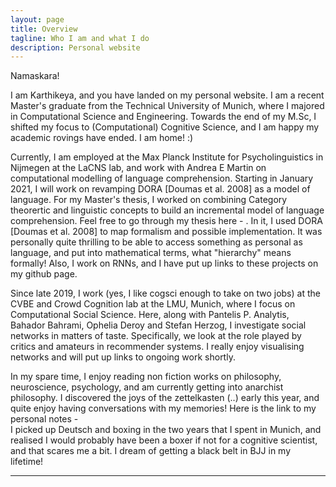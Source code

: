 ```yaml
---
layout: page
title: Overview
tagline: Who I am and what I do
description: Personal website
---
```

Namaskara! 

I am Karthikeya, and you have landed on my personal website. I am a 
recent Master's graduate from the Technical University of Munich, where
I majored in Computational Science and Engineering. Towards the end of 
my M.Sc, I shifted my focus to (Computational) Cognitive Science, and 
I am happy my academic rovings have ended. I am home! :)

Currently, I am employed at the Max Planck Institute for 
Psycholinguistics in Nijmegen at the LaCNS lab, and work with Andrea 
E Martin on computational modelling of language comprehension. 
Starting in January 2021, I will work on revamping DORA [Doumas et al. 2008]
as a model of language. For my Master's thesis, I worked on combining Category
theorertic and linguistic concepts to build an incremental model of language
comprehension. Feel free to go through my thesis here - . In it, I used
DORA [Doumas et al. 2008] to map formalism and possible implementation.
It was personally quite thrilling to be able to access something as 
personal as language, and put into mathematical terms, what "hierarchy"
means formally! Also, I work on RNNs, and I have put up links to
these projects on my github page. 

Since late 2019, I work (yes, I like cogsci enough to take on two jobs) 
at the CVBE and Crowd Cognition lab at the LMU, Munich, where I focus 
on Computational Social Science. Here, along with Pantelis P. Analytis, 
Bahador Bahrami, Ophelia Deroy and Stefan Herzog, I investigate 
social networks in matters of taste. Specifically, we look at the 
role played by critics and amateurs in recommender systems. I really 
enjoy visualising networks and will put up links to ongoing work shortly.

In my spare time, I enjoy reading non fiction works on philosophy, 
neuroscience, psychology, and am currently getting into anarchist philosophy.
I discovered the joys of the zettelkasten (..) early this year, and quite
enjoy having conversations with my memories! Here is the link to my personal notes -  
I picked up Deutsch and boxing in the two years that I spent in Munich, 
and realised I would probably have been a boxer if not for a cognitive scientist, 
and that scares me a bit. I dream of getting a black belt in BJJ in my lifetime!  

   
---

